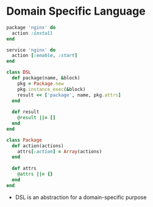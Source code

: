 # Domain Specific Language

```ruby
package 'nginx' do
  action :install
end

service 'nginx' do
  action [:enable, :start]
end
```

```ruby
class DSL
  def package(name, &block)
    pkg = Package.new
    pkg.instance_exec(&block)
    result << ['package', name, pkg.attrs]
  end
  
  def result
    @result ||= []
  end
end

class Package
  def action(actions)
    attrs[:action] = Array(actions)
  end
  
  def attrs
    @attrs ||= {}
  end
end
```

* DSL is an abstraction for a domain-specific purpose